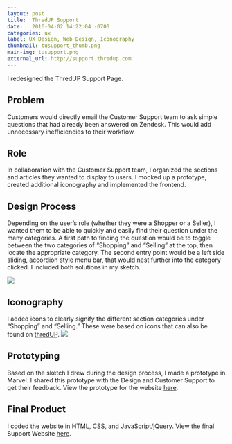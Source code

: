```yaml
---
layout: post
title:  ThredUP Support
date:   2016-04-02 14:22:04 -0700
categories: ux
label: UX Design, Web Design, Iconography
thumbnail: tusupport_thumb.png
main-img: tusupport.png
external_url: http://support.thredup.com
---
```


<section>
  I redesigned the ThredUP Support Page.
</section>

<div class="row">
  <div class="col-md-6 project-problem">
      <h2 class="block-title">Problem</h2>
      Customers would directly email the Customer Support team to ask simple questions that had already been answered on Zendesk. This would add unnecessary inefficiencies to their workflow.
  </div>
  <div class="col-md-6 project-role">
    <h2 class="block-title">Role</h2>
      In collaboration with the Customer Support team, I organized the sections and articles they wanted to display to users. I mocked up a prototype, created additional iconography and implemented the frontend.
  </div>
</div>

<section>
<h1 class="section-title">Design Process</h1>
Depending on the user’s role (whether they were a Shopper or a Seller), I wanted them to be able to quickly and easily find their question under the many categories. A first path to finding the question would be to toggle between the two categories of “Shopping” and “Selling” at the top, then locate the appropriate category.  The second entry point would be a left side sliding, accordion style menu bar, that would nest further into the category clicked. I included both solutions in my sketch.

<p>
<img src="{{ site.baseurl }}/img/portfolio/tusupport/sketch.jpg" class="img-responsive center-block">
 
</section>

<section>
  <h1 class="section-title">Iconography</h1>
  I added icons to clearly signify the different section categories under “Shopping” and “Selling.” These were based on icons that can also be found on <a href="http://thredup.com">thredUP</a>.
  <img src="{{ site.baseurl }}/img/portfolio/tusupport/icons.png" class="img-responsive center-block">
</section>

<section>
  <h1 class="section-title">Prototyping</h1>
  Based on the sketch I drew during the design process, I made a prototype in Marvel. I shared this prototype with the Design and Customer Support to get their feedback. View the prototype for the website <a href="https://marvelapp.com/8aijdh/">here</a>.
</section>

<section>
  <h1 class="section-title">Final Product</h1>
  I coded the website in HTML, CSS, and JavaScript/jQuery. 
  View the final Support Website <a href="{{ page.external_url }}">here</a>.
</section>
